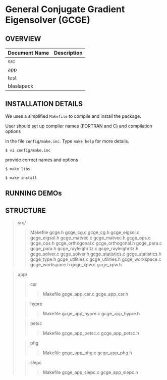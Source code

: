 # General Conjugate Gradient Eigensolver (GCGE)

## OVERVIEW

| Document Name | Description |
| ------------- | ----------- |
| src           |             |
| app           |             |
| test          |             |
| blaslapack    |             |


## INSTALLATION DETAILS

We uses a simplified `Makefile` to compile and install the package. 

User should set up compiler names (FORTRAN and C) and compilation options 

in the file `config/make.inc`. Type `make help` for more details.

`$ vi config/make.inc`

provide correct names and options

`$ make libs`

`$ make install`

## RUNNING DEMOs

## STRUCTURE

> src/
>
> > Makefile
> > gcge.h
> > gcge_cg.c
> > gcge_cg.h
> > gcge_eigsol.c
> > gcge_eigsol.h
> > gcge_matvec.c
> > gcge_matvec.h
> > gcge_ops.c
> > gcge_ops.h
> > gcge_orthogonal.c
> > gcge_orthogonal.h
> > gcge_para.c
> > gcge_para.h
> > gcge_rayleighritz.c
> > gcge_rayleighritz.h
> > gcge_solver.c
> > gcge_solver.h
> > gcge_statistics.c
> > gcge_statistics.h
> > gcge_type.h
> > gcge_utilities.c
> > gcge_utilities.h
> > gcge_workspace.c
> > gcge_workspace.h
> > gcge_xpw.c
> > gcge_xpw.h

> app/
>
> > csr
> > > Makefile
> > > gcge_app_csr.c
> > > gcge_app_csr.h
>
> > hypre
> > > Makefile
> > > gcge_app_hypre.c
> > > gcge_app_hypre.h
>
> > petsc
> > > Makefile
> > > gcge_app_petsc.c
> > > gcge_app_petsc.h
>
> > phg
> > > Makefile
> > > gcge_app_phg.c
> > > gcge_app_phg.h
>
> > slepc
> > > Makefile
> > > gcge_app_slepc.c
> > > gcge_app_slepc.h
